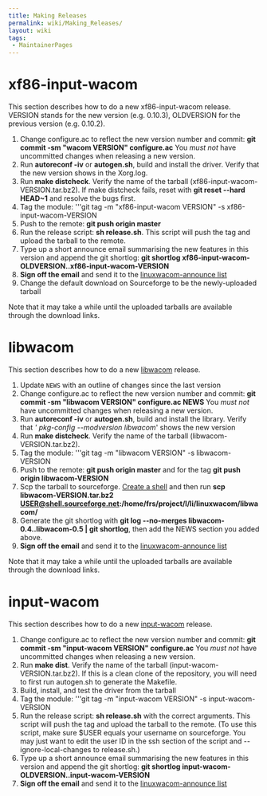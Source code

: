 ```yaml
---
title: Making Releases
permalink: wiki/Making_Releases/
layout: wiki
tags:
 - MaintainerPages
---
```


xf86-input-wacom
================

This section describes how to do a new xf86-input-wacom release. VERSION
stands for the new version (e.g. 0.10.3), OLDVERSION for the previous
version (e.g. 0.10.2).

1.  Change configure.ac to reflect the new version number and commit:
    **git commit -sm "wacom VERSION" configure.ac** You *must not* have
    uncommitted changes when releasing a new version.
2.  Run **autoreconf -iv** or **autogen.sh**, build and install the
    driver. Verify that the new version shows in the Xorg.log.
3.  Run **make distcheck**. Verify the name of the tarball
    (xf86-input-wacom-VERSION.tar.bz2). If make distcheck fails, reset
    with **git reset --hard HEAD~1** and resolve the bugs first.
4.  Tag the module: '''git tag -m "xf86-input-wacom VERSION" -s
    xf86-input-wacom-VERSION
5.  Push to the remote: **git push origin master**
6.  Run the release script: **sh release.sh**. This script will push the
    tag and upload the tarball to the remote.
7.  Type up a short announce email summarising the new features in this
    version and append the git shortlog: **git shortlog
    xf86-input-wacom-OLDVERSION..xf86-input-wacom-VERSION**
8.  **Sign off the email** and send it to the [ linuxwacom-announce
    list](/wiki/Mailing_lists "wikilink")
9.  Change the default download on Sourceforge to be the newly-uploaded
    tarball

Note that it may take a while until the uploaded tarballs are available
through the download links.

libwacom
========

This section describes how to do a new [libwacom](libwacom "wikilink")
release.

1.  Update `NEWS` with an outline of changes since the last version
2.  Change configure.ac to reflect the new version number and commit:
    **git commit -sm "libwacom VERSION" configure.ac NEWS** You *must
    not* have uncommitted changes when releasing a new version.
3.  Run **autoreconf -iv** or **autogen.sh**, build and install the
    library. Verify that *' pkg-config --modversion libwacom*' shows the
    new version
4.  Run **make distcheck**. Verify the name of the tarball
    (libwacom-VERSION.tar.bz2).
5.  Tag the module: '''git tag -m "libwacom VERSION" -s libwacom-VERSION
6.  Push to the remote: **git push origin master** and for the tag **git
    push origin libwacom-VERSION**
7.  Scp the tarball to sourceforge. [Create a
    shell](/wiki/DealingWithSourceforge "wikilink") and then run **scp
    libwacom-VERSION.tar.bz2
    USER@shell.sourceforge.net:/home/frs/project/l/li/linuxwacom/libwacom/**
8.  Generate the git shortlog with **git log --no-merges
    libwacom-0.4..libwacom-0.5 \| git shortlog**, then add the NEWS
    section you added above.
9.  **Sign off the email** and send it to the [ linuxwacom-announce
    list](/wiki/Mailing_lists "wikilink")

Note that it may take a while until the uploaded tarballs are available
through the download links.

input-wacom
===========

This section describes how to do a new
[input-wacom](input-wacom "wikilink") release.

1.  Change configure.ac to reflect the new version number and commit:
    **git commit -sm "input-wacom VERSION" configure.ac** You *must not*
    have uncommitted changes when releasing a new version.
2.  Run **make dist**. Verify the name of the tarball
    (input-wacom-VERSION.tar.bz2). If this is a clean clone of the
    repository, you will need to first run autogen.sh to generate the
    Makefile.
3.  Build, install, and test the driver from the tarball
4.  Tag the module: '''git tag -m "input-wacom VERSION" -s
    input-wacom-VERSION
5.  Run the release script: **sh release.sh** with the correct
    arguments. This script will push the tag and upload the tarball to
    the remote. (To use this script, make sure $USER equals your
    username on sourceforge. You may just want to edit the user ID in
    the ssh section of the script and --ignore-local-changes to
    release.sh.)
6.  Type up a short announce email summarising the new features in this
    version and append the git shortlog: **git shortlog
    input-wacom-OLDVERSION..input-wacom-VERSION**
7.  **Sign off the email** and send it to the [ linuxwacom-announce
    list](/wiki/Mailing_lists "wikilink")

